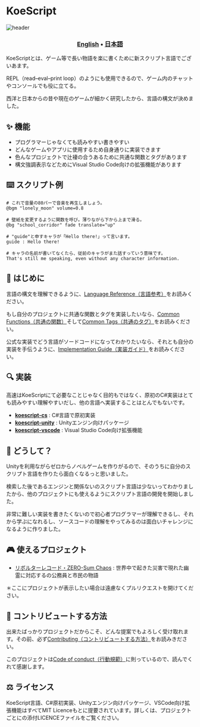 # KoeScript

![header](assets/header.png)

<h3 align="center"><a href="https://github.com/komanaki/koescript/blob/main/README.md">English</a> • <a href="https://github.com/komanaki/koescript/blob/main/README.ja.md">日本語</a></h3>

KoeScriptとは、ゲーム等で長い物語を楽に書くために新スクリプト言語でございあます。

REPL（read–eval–print loop）のようにも使用できるので、ゲーム内のチャットやコンソールでも役に立てる。

西洋と日本からの昔や現在のゲームが細かく研究したから、言語の構文が決めました。

## ✨ 機能

* プログラマーじゃなくても読みやすい書きやすい
* どんなゲームやアプリに使用するため自身通りに実装できます
* 色んなプロジェクトで辻褄の合うあるために共通な関数とタグがあります
* 構文強調表示などためにVisual Studio Code向けの拡張機能があります

## ⌨️ スクリプト例

```
# これで音量の80パーで音楽を再生しましょう。
@bgm "lonely_moon" volume=0.8

# 壁紙を変更するように関数を呼び。薄りながら下から上まで滑る。
@bg "school_corridor" fade translate="up"

# "guide"と申すキャラが「Hello there!」って言います。
guide : Hello there!

# キャラの名前が書いてなくたら、従前のキャラがまた話すっていう意味です。
That's still me speaking, even without any character information.
```

## 🏁 はじめに

言語の構文を理解できるように、[Language Reference（言語参考）](Language-Reference.md)をお読みください。

もし自分のプロジェクトに共通な関数とタグを実装したいなら、[Common Functions（共通の関数）](Common-Functions.md)そして[Common Tags（共通のタグ）](Common-Tags.md)をお読みください。

公式な実装でどう言語がソードコードになってわかりたいなら、それとも自分の実装を手伝うように、[Implementation Guide（実装ガイド）](Implementation-Guide.md)をお読みください。

## 🔍 実装

高速はKoeScriptにて必要なことじゃなく目的もではなく、原初のC#実装はとても読みやすい理解やすいだし、他の言語へ実装することはとんでもないです。

* [**koescript-cs**](koescript-cs/README.md) : C#言語で原初実装
* [**koescript-unity**](koescript-unity/README.md) : Unityエンジン向けパッケージ
* [**koescript-vscode**](koescript-vscode/README.md) : Visual Studio Code向け拡張機能

## 🤔 どうして？

Unityを利用ながらゼロからノベルゲームを作りがるので、そのうちに自分のスクリプト言語を作りたら面白くなるっと思いました。

検索した後であるエンジンと関係ないのスクリプト言語は少ないってわかりましたから、他のプロジェクトにも使えるようにスクリプト言語の開発を開始しました。

非常に難しい実装を書きたくないので初心者プログラマーが理解できるし、それから学ぶになれるし、ソースコードの理解をやってみるのは面白いチャレンジになるように作りました。

## 🎮 使えるプロジェクト

* [リボルターレコード・ZERO-Sum Chaos](https://www.michaelhubert.me/ja/revolter-record/) : 世界中で起きた災害で現れた幽霊に対応するの公務員と市民の物語

＊ここにプロジェクトが表示したい場合は遠慮なくプルリクエストを開けてください。

## 🤝 コントリビュートする方法

出来たばっかりプロジェクトだからこそ、どんな提案でもよろしく受け取れます。その前、必ず[Contributing（コントリビュートする方法）](CONTRIBUTING.md)をお読みきださい。

このプロジェクトは[Code of conduct（行動規範）](CODE_OF_CONDUCT.md)に則っているので、読んでくれて感謝します。

## ⚖️ ライセンス

KoeScript言語、C#原初実装、Unityエンジン向けパッケージ、VSCode向け拡張機能はすべてMIT Licenceもとに提要されています。詳しくは、プロジェクトごとにの添付LICENCEファイルをご覧ください。
